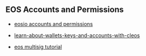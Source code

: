 
## EOS Accounts and Permissions

- [eosio accounts and permissions](https://developers.eos.io/eosio-nodeos/docs/accounts-and-permissions)

- [learn-about-wallets-keys-and-accounts-with-cleos](https://developers.eos.io/eosio-nodeos/docs/learn-about-wallets-keys-and-accounts-with-cleos)

- [eos multisig tutorial](https://steemit.com/eos/@genereos/eos-multisig-tutorial)
